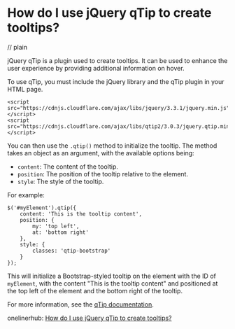 # How do I use jQuery qTip to create tooltips?
// plain

jQuery qTip is a plugin used to create tooltips. It can be used to enhance the user experience by providing additional information on hover.

To use qTip, you must include the jQuery library and the qTip plugin in your HTML page.

```
<script src="https://cdnjs.cloudflare.com/ajax/libs/jquery/3.3.1/jquery.min.js"></script>
<script src="https://cdnjs.cloudflare.com/ajax/libs/qtip2/3.0.3/jquery.qtip.min.js"></script>
```

You can then use the `.qtip()` method to initialize the tooltip. The method takes an object as an argument, with the available options being:

* `content`: The content of the tooltip.
* `position`: The position of the tooltip relative to the element.
* `style`: The style of the tooltip.

For example:

```
$('#myElement').qtip({
    content: 'This is the tooltip content',
    position: {
        my: 'top left',
        at: 'bottom right'
    },
    style: {
        classes: 'qtip-bootstrap'
    }
});
```

This will initialize a Bootstrap-styled tooltip on the element with the ID of `myElement`, with the content "This is the tooltip content" and positioned at the top left of the element and the bottom right of the tooltip.

For more information, see the [qTip documentation](https://qtip2.com/).

onelinerhub: [How do I use jQuery qTip to create tooltips?](https://onelinerhub.com/jquery/how-do-i-use-jquery-qtip-to-create-tooltips)